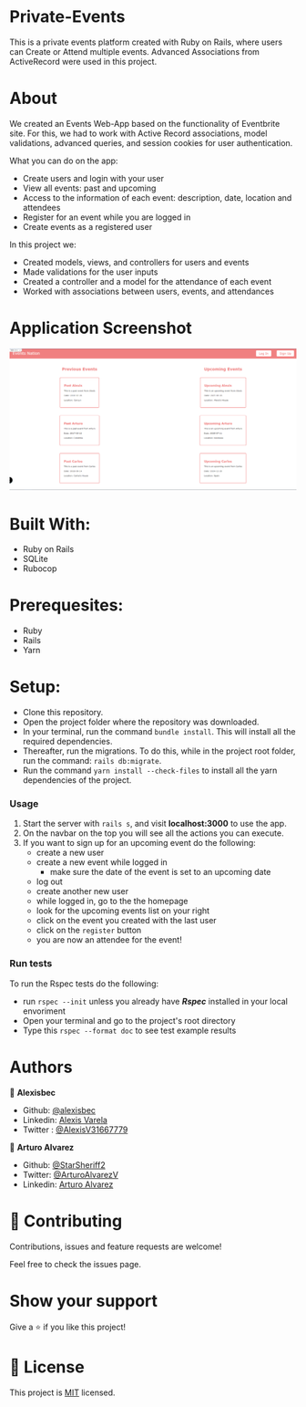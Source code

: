 # Private-Events

This is a private events platform created with Ruby on Rails, where users can Create or Attend multiple events. Advanced Associations from ActiveRecord were used in this project.

# About

We created an Events Web-App based on the functionality of Eventbrite site. For this, we had to work with Active Record associations, model validations, advanced queries, and session cookies for user authentication.

What you can do on the app:
- Create users and login with your user
- View all events: past and upcoming
- Access to the information of each event: description, date, location and attendees
- Register for an event while you are logged in
- Create events as a registered user

In this project we:
- Created models, views, and controllers for users and events
- Made validations for the user inputs
- Created a controller and a model for the attendance of each event
- Worked with associations between users, events, and attendances

# Application Screenshot
![screenshot](./app_screenshot.png)

# Built With:
- Ruby on Rails
- SQLite
- Rubocop

# Prerequesites:
- Ruby
- Rails
- Yarn

# Setup:
- Clone this repository.
- Open the project folder where the repository was downloaded.
- In your terminal, run the command `bundle install`. This will install all the required dependencies.
- Thereafter, run the migrations. To do this, while in the project root folder, run the command: `rails db:migrate`.
- Run the command `yarn install --check-files` to install all the yarn dependencies of the project.

### Usage
1. Start the server with `rails s`, and visit **localhost:3000** to use the app.
2. On the navbar on the top you will see all the actions you can execute.
3. If you want to sign up for an upcoming event do the following:
    - create a new user
    - create a new event while logged in
      - make sure the date of the event is set to an upcoming date
    - log out
    - create another new user
    - while logged in, go to the the homepage
    - look for the upcoming events list on your right
    - click on the event you created with the last user
    - click on the `register` button
    - you are now an attendee for the event!

### Run tests
To run the Rspec tests do the following:
- run `rspec --init` unless you already have ***Rspec*** installed in your local envoriment
- Open your terminal and go to the project's root directory
- Type this `rspec --format doc` to see test example results
# Authors

👤 **Alexisbec**
- Github: [@alexisbec](https://github.com/alexisbec)
- Linkedin: [Alexis Varela](www.linkedin.com/in/alexbec)
- Twitter : [@AlexisV31667779](https://twitter.com/AlexisV31667779)

👤 **Arturo Alvarez**
- Github: [@StarSheriff2](https://github.com/StarSheriff2)
- Twitter: [@ArturoAlvarezV](https://twitter.com/ArturoAlvarezV)
- Linkedin: [Arturo Alvarez](https://www.linkedin.com/in/arturoalvarezv/)

# 🤝 Contributing

Contributions, issues and feature requests are welcome!

Feel free to check the issues page.

# Show your support
Give a ⭐️ if you like this project!

# 📝 License
This project is [MIT](https://github.com/StarSheriff2/private-events/blob/feature-branch-app/LICENSE) licensed.
